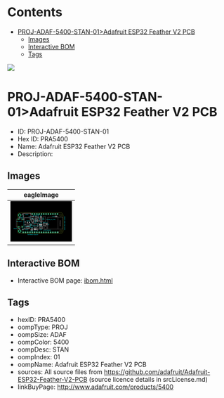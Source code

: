 



Contents
========

* [PROJ-ADAF-5400-STAN-01>Adafruit ESP32 Feather V2 PCB](#proj-adaf-5400-stan-01adafruit-esp32-feather-v2-pcb)
	* [Images](#images)
	* [Interactive BOM](#interactive-bom)
	* [Tags](#tags)
  
![][im]
# PROJ-ADAF-5400-STAN-01>Adafruit ESP32 Feather V2 PCB

- ID: PROJ-ADAF-5400-STAN-01
- Hex ID: PRA5400
- Name: Adafruit ESP32 Feather V2 PCB
- Description: 

## Images
  
  

|eagleImage|
| :---: |
|[![eagleImage](eagleImage_140.png)](eagleImage_600.png)|

## Interactive BOM

- Interactive BOM page: [ibom.html](kicad/bom/ibom.html)

## Tags

- hexID: PRA5400
- oompType: PROJ
- oompSize: ADAF
- oompColor: 5400
- oompDesc: STAN
- oompIndex: 01
- oompName: Adafruit ESP32 Feather V2 PCB
- sources: All source files from https://github.com/adafruit/Adafruit-ESP32-Feather-V2-PCB (source licence details in srcLicense.md)
- linkBuyPage: http://www.adafruit.com/products/5400



[im]: eagleImage_450.png
